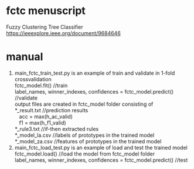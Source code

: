 # fctc menuscript
Fuzzy Clustering Tree Classifier
https://ieeexplore.ieee.org/document/9684646

# manual
1. main_fctc_train_test.py is an example of train and validate in 1-fold crossvalidation<br>
  fctc_model.fit() //train<br>
  label_names, winner_indexes, confidences = fctc_model.predict() //validate<br>
  output files are created in fctc_model folder consisting of<br>
    *_result.txt //prediction results<br>
      &nbsp;&nbsp;&nbsp;acc = max(h_ac_valid)<br>
      &nbsp;&nbsp;&nbsp;f1 = max(h_f1_valid)<br>
    *_rule3.txt //if-then extracted rules<br>
    *_model_la.csv //labels of prototypes in the trained model<br>
    *_model_za.csv //features of prototypes in the trained model<br>
2. main_fctc_load_test.py is an example of load and test the trained model<br>
  fctc_model.load() //load the model from fctc_model folder<br>
  label_names, winner_indexes, confidences = fctc_model.predict() //test

